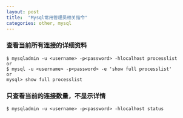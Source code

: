 ```yaml
---
layout: post
title:  "Mysql常用管理员相关指令"
categories: other, mysql
---
```


### 查看当前所有连接的详细资料

	$ mysqladmin -u <username> -p<password> -hlocalhost processlist
	or
	$ mysql -u <username> -p<password> -e 'show full processlist'
	or
	mysql> show full processlist

	
### 只查看当前的连接数量，不显示详情

	$ mysqladmin -u <username> -p<password> -hlocalhost status
	